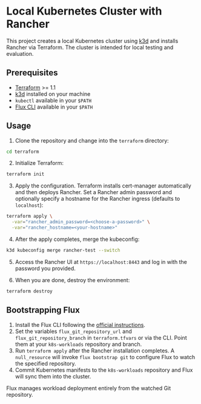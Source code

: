 # Local Kubernetes Cluster with Rancher

This project creates a local Kubernetes cluster using [k3d](https://k3d.io/) and installs Rancher via Terraform. The cluster is intended for local testing and evaluation.

## Prerequisites

- [Terraform](https://www.terraform.io/) >= 1.1
- [k3d](https://k3d.io/) installed on your machine
- `kubectl` available in your `$PATH`
- [Flux CLI](https://fluxcd.io/docs/installation/) available in your `$PATH`

## Usage

1. Clone the repository and change into the `terraform` directory:

```bash
cd terraform
```

2. Initialize Terraform:

```bash
terraform init
```

3. Apply the configuration. Terraform installs cert-manager automatically
   and then deploys Rancher. Set a Rancher admin password and optionally
   specify a hostname for the Rancher ingress (defaults to `localhost`):

```bash
terraform apply \
  -var="rancher_admin_password=<choose-a-password>" \
  -var="rancher_hostname=<your-hostname>"
```

4. After the apply completes, merge the kubeconfig:

```bash
k3d kubeconfig merge rancher-test --switch
```

5. Access the Rancher UI at `https://localhost:8443` and log in with the password you provided.

6. When you are done, destroy the environment:

```bash
terraform destroy
```

## Bootstrapping Flux

1. Install the Flux CLI following the [official instructions](https://fluxcd.io/docs/installation/).
1. Set the variables `flux_git_repository_url` and `flux_git_repository_branch` in `terraform.tfvars` or via the CLI. Point them at your `k8s-workloads` repository and branch.
2. Run `terraform apply` after the Rancher installation completes. A `null_resource` will invoke `flux bootstrap git` to configure Flux to watch the specified repository.
3. Commit Kubernetes manifests to the `k8s-workloads` repository and Flux will sync them into the cluster.

Flux manages workload deployment entirely from the watched Git repository.

